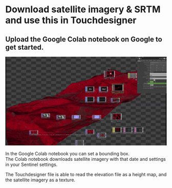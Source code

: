 # Download satellite imagery & SRTM and use this in Touchdesigner
## Upload the Google Colab notebook on Google to get started. 

![Screenshot](image.gif) 

In the Google Colab notebook you can set a bounding box.  
The Colab notebook downloads satellite imagery with that date and settings in your Sentinel settings.
  
The Touchdesigner file is able to read the elevation file as a height map, and the satellite imagery as a texture.
